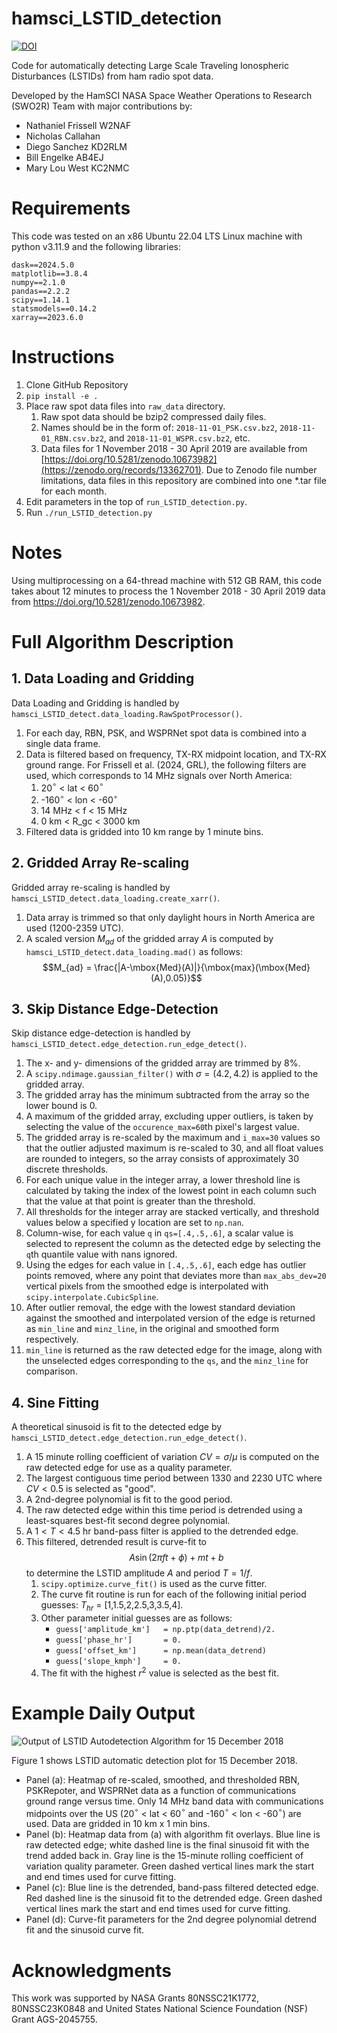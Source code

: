 # hamsci_LSTID_detection
[![DOI](https://zenodo.org/badge/847098909.svg)](https://zenodo.org/doi/10.5281/zenodo.13630866)

Code for automatically detecting Large Scale Traveling Ionospheric Disturbances (LSTIDs) from ham radio spot data.

Developed by the HamSCI NASA Space Weather Operations to Research (SWO2R) Team with major contributions by:

* Nathaniel Frissell W2NAF
* Nicholas Callahan
* Diego Sanchez KD2RLM
* Bill Engelke AB4EJ
* Mary Lou West KC2NMC

# Requirements
This code was tested on an x86 Ubuntu 22.04 LTS Linux machine with python v3.11.9 and the following libraries:
```
dask==2024.5.0
matplotlib==3.8.4
numpy==2.1.0
pandas==2.2.2
scipy==1.14.1
statsmodels==0.14.2
xarray==2023.6.0
```

# Instructions
1. Clone GitHub Repository
2. `pip install -e .`
3. Place raw spot data files into `raw_data` directory.
    1. Raw spot data should be bzip2 compressed daily files.
    2. Names should be in the form of: `2018-11-01_PSK.csv.bz2`, `2018-11-01_RBN.csv.bz2`, and `2018-11-01_WSPR.csv.bz2`, etc.
    3. Data files for 1 November 2018 - 30 April 2019 are available from [https://doi.org/10.5281/zenodo.10673982](https://zenodo.org/records/13362701). Due to Zenodo file number limitations, data files in this repository are combined into one *.tar file for each month.
4. Edit parameters in the top of `run_LSTID_detection.py`.
5. Run `./run_LSTID_detection.py`

# Notes
Using multiprocessing on a 64-thread machine with 512 GB RAM, this code takes about 12 minutes to process the 1 November 2018 - 30 April 2019 data from https://doi.org/10.5281/zenodo.10673982.

# Full Algorithm Description
## 1. Data Loading and Gridding
Data Loading and Gridding is handled by `hamsci_LSTID_detect.data_loading.RawSpotProcessor()`.

1. For each day, RBN, PSK, and WSPRNet spot data is combined into a single data frame.
2. Data is filtered based on frequency, TX-RX midpoint location, and TX-RX ground range. For Frissell et al. (2024, GRL), the following filters are used, which corresponds to 14 MHz signals over North America:
    1. 20$^{\circ}$ < lat < 60$^{\circ}$
    2. -160$^{\circ}$ < lon < -60$^{\circ}$
    3. 14 MHz < f < 15 MHz
    4. 0 km < R_gc < 3000 km
3. Filtered data is gridded into 10 km range by 1 minute bins.

## 2. Gridded Array Re-scaling
Gridded array re-scaling is handled by `hamsci_LSTID_detect.data_loading.create_xarr()`.

1. Data array is trimmed so that only daylight hours in North America are used (1200-2359 UTC).
2. A scaled version $M_{ad}$ of the gridded array $A$ is computed by `hamsci_LSTID_detect.data_loading.mad()` as follows:
$$M_{ad} = \frac{|A-\mbox{Med}(A)|}{\mbox{max}(\mbox{Med}(A),0.05)}$$

## 3. Skip Distance Edge-Detection
Skip distance edge-detection is handled by `hamsci_LSTID_detect.edge_detection.run_edge_detect()`.

1. The x- and y- dimensions of the gridded array are trimmed by 8%.
2. A `scipy.ndimage.gaussian_filter()` with $\sigma=(4.2, 4.2)$ is applied to the gridded array.
3. The gridded array has the minimum subtracted from the array so the lower bound is 0.
4. A maximum of the gridded array, excluding upper outliers, is taken by selecting the value of the `occurence_max=60`th pixel's largest value.
5. The gridded array is re-scaled by the maximum and `i_max=30` values so that the outlier adjusted maximum is re-scaled to 30, and all float values are rounded to integers, so the array consists of approximately 30 discrete thresholds.
6. For each unique value in the integer array, a lower threshold line is calculated by taking the index of the lowest point in each column such that the value at that point is greater than the threshold.
7. All thresholds for the integer array are stacked vertically, and threshold values below a specified y location are set to `np.nan`.
8. Column-wise, for each value `q` in `qs=[.4,.5,.6]`, a scalar value is selected to represent the column as the detected edge by selecting the `q`th quantile value with nans ignored.
9. Using the edges for each value in `[.4,.5,.6]`, each edge has outlier points removed, where any point that deviates more than `max_abs_dev=20` vertical pixels from the smoothed edge is interpolated with `scipy.interpolate.CubicSpline`.
10. After outlier removal, the edge with the lowest standard deviation against the smoothed and interpolated version of the edge is returned as `min_line` and `minz_line`, in the original and smoothed form respectively.
11. `min_line` is returned as the raw detected edge for the image, along with the unselected edges corresponding to the `qs`, and the `minz_line` for comparison.

## 4. Sine Fitting
A theoretical sinusoid is fit to the detected edge by `hamsci_LSTID_detect.edge_detection.run_edge_detect()`.

1. A 15 minute rolling coefficient of variation $CV = \sigma/\mu$ is computed on the raw detected edge for use as a quality parameter.
2. The largest contiguous time period between 1330 and 2230 UTC where $CV < 0.5$ is selected as "good".
3. A 2nd-degree polynomial is fit to the good period.
4. The raw detected edge within this time period is detrended using a least-squares best-fit second degree polynomial.
5. A $1 < T < 4.5$ hr band-pass filter is applied to the detrended edge.
6. This filtered, detrended result is curve-fit to $$A\sin(2\pi ft+\phi) + mt +b$$ to determine the LSTID amplitude $A$ and period $T=1/f$.
     1. `scipy.optimize.curve_fit()` is used as the curve fitter.
     2. The curve fit routine is run for each of the following initial period guesses: $T_{hr}$ = [1,1.5,2,2.5,3,3.5,4].
     3. Other parameter initial guesses are as follows:
        - `guess['amplitude_km']   = np.ptp(data_detrend)/2.`
        - `guess['phase_hr']       = 0.`
        - `guess['offset_km']      = np.mean(data_detrend)`
        - `guess['slope_kmph']     = 0.`
     4. The fit with the highest $r^2$ value is selected as the best fit.
  
# Example Daily Output
![Output of LSTID Autodetection Algorithm for 15 December 2018](20181215_curveCombo.png)

Figure 1 shows LSTID automatic detection plot for 15 December 2018.

- Panel (a): Heatmap of re-scaled, smoothed, and thresholded RBN, PSKRepoter, and WSPRNet data as a function of communications ground range versus time. Only 14 MHz band data with communications midpoints over the US (20$^{\circ}$ < lat < 60$^{\circ}$ and -160$^{\circ}$ < lon < -60$^{\circ}$) are used. Data are gridded in 10 km x 1 min bins.
- Panel (b): Heatmap data from (a) with algorithm fit overlays. Blue line is raw detected edge; white dashed line is the final sinusoid fit with the trend added back in. Gray line is the 15-minute rolling coefficient of variation quality parameter. Green dashed vertical lines mark the start and end times used for curve fitting.
- Panel (c): Blue line is the detrended, band-pass filtered detected edge. Red dashed line is the sinusoid fit to the detrended edge. Green dashed vertical lines mark the start and end times used for curve fitting.
- Panel (d): Curve-fit parameters for the 2nd degree polynomial detrend fit and the sinusoid curve fit.

# Acknowledgments
This work was supported by NASA Grants 80NSSC21K1772, 80NSSC23K0848 and United States National Science Foundation (NSF) Grant AGS-2045755.
